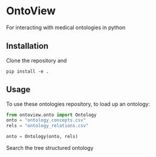 # OntoView

For interacting with medical ontologies in python


## Installation

Clone the repository and 
```console
pip install -e . 
```

## Usage

To use these ontologies repository, to load up an ontology:

```python
from ontoview.onto import Ontology 
onto = "ontology_concepts.csv"
rels = "ontology_relations.csv"

onto = Ontology(onto, rels)
```

Search the tree structured ontology